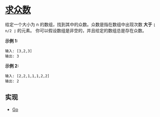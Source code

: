 # [求众数](https://leetcode-cn.com/problems/majority-element/description/)

给定一个大小为 n 的数组，找到其中的众数。众数是指在数组中出现次数 **大于** `⌊ n/2 ⌋` 的元素。
你可以假设数组是非空的，并且给定的数组总是存在众数。

**示例 1:**

```
输入: [3,2,3]
输出: 3
```

**示例 2:**
```
输入: [2,2,1,1,1,2,2]
输出: 2
```

## 实现

- [Go](https://github.com/pojozhang/playground/blob/master/solutions/go/src/playground/algorithm/majority_element.go)
